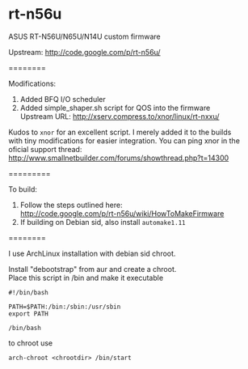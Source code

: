 rt-n56u
=======

ASUS RT-N56U/N65U/N14U custom firmware

Upstream: http://code.google.com/p/rt-n56u/

========

Modifications:  
1. Added BFQ I/O scheduler  
2. Added simple_shaper.sh script for QOS into the firmware  
Upstream URL: http://xserv.compress.to/xnor/linux/rt-nxxu/  
  
Kudos to ```xnor``` for an excellent script. I merely added it to the builds  
with tiny modifications for easier integration. You can ping xnor in the  
oficial support thread: http://www.smallnetbuilder.com/forums/showthread.php?t=14300  
  
=========
  
To build:  
1. Follow the steps outlined here:  
http://code.google.com/p/rt-n56u/wiki/HowToMakeFirmware  
2. If building on Debian sid, also install ```automake1.11```  

========  
  
I use ArchLinux installation with debian sid chroot.  

Install "debootstrap" from aur and create a chroot.    
Place this script in <chrootdir>/bin and make it executable  

```
#!/bin/bash

PATH=$PATH:/bin:/sbin:/usr/sbin
export PATH

/bin/bash
```

to chroot use
```
arch-chroot <chrootdir> /bin/start
